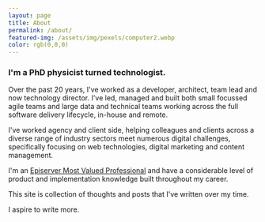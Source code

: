 ```yaml
---
layout: page
title: About
permalink: /about/
featured-img: /assets/img/pexels/computer2.webp
color: rgb(0,0,0)
---
```


### I'm a PhD physicist turned technologist. 

Over the past 20 years, I've worked as a developer, architect, team lead and now technology director. I've led, managed and built both small focussed agile teams and large data and technical teams working across the full software delivery lifecycle, in-house and remote.

I've worked agency and client side, helping colleagues and clients across a diverse range of industry sectors meet numerous digital challenges, specifically focusing on web technologies, digital marketing and content management.

I'm an [Episerver Most Valued Professional](https://world.episerver.com/emvp/#emvps) and have a considerable level of product and implementation knowledge built throughout my career.

This site is collection of thoughts and posts that I've written over my  time.

I aspire to write more.
